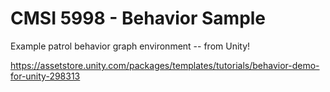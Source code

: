 # CMSI 5998 - Behavior Sample
Example patrol behavior graph environment -- from Unity!

https://assetstore.unity.com/packages/templates/tutorials/behavior-demo-for-unity-298313